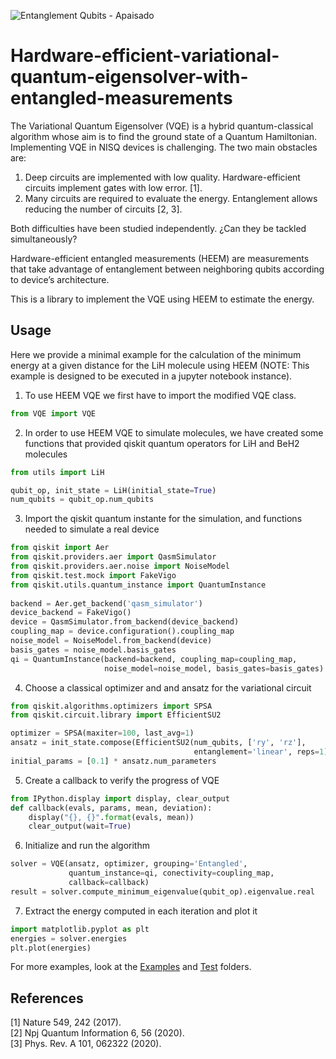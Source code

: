![Entanglement Qubits - Apaisado](https://user-images.githubusercontent.com/11279156/120717557-0ae1b700-c4c8-11eb-92b0-54f718282f7d.png)
# Hardware-efficient-variational-quantum-eigensolver-with-entangled-measurements

The Variational Quantum Eigensolver (VQE) is a hybrid quantum-classical algorithm whose aim is to find the ground state of a Quantum Hamiltonian. 
Implementing VQE in NISQ devices is challenging. The two main obstacles are: 

1) Deep circuits are implemented with low quality. Hardware-efficient circuits implement gates with low error. [1].
2) Many circuits are required to evaluate the energy. Entanglement allows reducing the number of circuits [2, 3].

Both difficulties have been studied independently. ¿Can they be tackled simultaneously?

Hardware-efficient entangled measurements (HEEM) are measurements that take advantage of entanglement between neighboring qubits according to device’s architecture.

This is a library to implement the VQE using HEEM to estimate the energy.

## Usage
Here we provide a minimal example for the calculation of the minimum energy at a given distance for the LiH molecule using HEEM (NOTE: This example is designed to be executed in a jupyter notebook instance).

1. To use HEEM VQE we first have to import the modified VQE class.
``` python
from VQE import VQE
```

2. In order to use HEEM VQE to simulate molecules, we have created some functions that provided qiskit quantum operators for LiH and BeH2 molecules
``` python
from utils import LiH

qubit_op, init_state = LiH(initial_state=True)
num_qubits = qubit_op.num_qubits
```

3. Import the qiskit quantum instante for the simulation, and functions needed to simulate a real device
``` python
from qiskit import Aer
from qiskit.providers.aer import QasmSimulator
from qiskit.providers.aer.noise import NoiseModel
from qiskit.test.mock import FakeVigo
from qiskit.utils.quantum_instance import QuantumInstance
  
backend = Aer.get_backend('qasm_simulator')
device_backend = FakeVigo()
device = QasmSimulator.from_backend(device_backend)
coupling_map = device.configuration().coupling_map
noise_model = NoiseModel.from_backend(device)
basis_gates = noise_model.basis_gates
qi = QuantumInstance(backend=backend, coupling_map=coupling_map,
                     noise_model=noise_model, basis_gates=basis_gates)

```

4. Choose a classical optimizer and and ansatz for the variational circuit
``` python
from qiskit.algorithms.optimizers import SPSA
from qiskit.circuit.library import EfficientSU2

optimizer = SPSA(maxiter=100, last_avg=1)
ansatz = init_state.compose(EfficientSU2(num_qubits, ['ry', 'rz'],
                                         entanglement='linear', reps=1))
initial_params = [0.1] * ansatz.num_parameters
```

5. Create a callback to verify the progress of VQE
``` python
from IPython.display import display, clear_output
def callback(evals, params, mean, deviation):  
    display("{}, {}".format(evals, mean))
    clear_output(wait=True)
```

6. Initialize and run the algorithm
``` python
solver = VQE(ansatz, optimizer, grouping='Entangled',
             quantum_instance=qi, conectivity=coupling_map,
             callback=callback)
result = solver.compute_minimum_eigenvalue(qubit_op).eigenvalue.real
```

7. Extract the energy computed in each iteration and plot it
``` python
import matplotlib.pyplot as plt
energies = solver.energies
plt.plot(energies)
```
For more examples, look at the [Examples](examples) and [Test](test) folders.

## References
[1] Nature 549, 242 (2017).   
[2] Npj Quantum Information 6, 56 (2020).  
[3] Phys. Rev. A 101, 062322 (2020).

